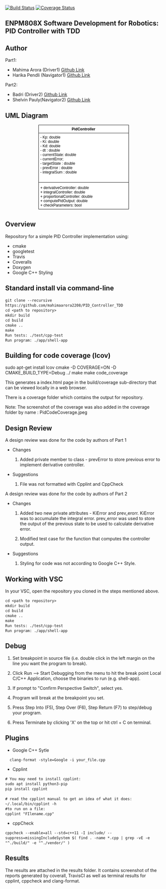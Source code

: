 [![Build Status](https://app.travis-ci.com/mahimaarora2208/PID_Controller_TDD.svg?branch=master)](https://app.travis-ci.com/mahimaarora2208/PID_Controller_TDD)
[![Coverage Status](https://coveralls.io/repos/github/mahimaarora2208/PID_Controller_TDD/badge.svg?branch=master)](https://coveralls.io/github/mahimaarora2208/PID_Controller_TDD?branch=master)

## ENPM808X Software Development for Robotics: PID Controller with TDD
## Author
Part1:
- Mahima Arora (Driver1) [Github Link](https://github.com/mahimaarora2208)
- Harika Pendli (Navigator1) [Github Link](https://github.com/harika-pendli)

Part2:
- Badri (Driver2) [Github Link](https://github.com/Irdab2000)
- Shelvin Pauly(Navigator2) [Github Link](https://github.com/spauly98)

## UML Diagram
<p align="center">
<img src="UML/umlDiagram.png"/>
</p>

## Overview

Repository for a simple PID Controller implementation using:
- cmake
- googletest
- Travis
- Coveralls
- Doxygen
- Google C++ Styling

## Standard install via command-line
```
git clone --recursive https://github.com/mahimaarora2208/PID_Controller_TDD
cd <path to repository>
mkdir build
cd build
cmake ..
make
Run tests: ./test/cpp-test
Run program: ./app/shell-app
```

## Building for code coverage (lcov)

sudo apt-get install lcov 
cmake -D COVERAGE=ON -D CMAKE_BUILD_TYPE=Debug ../
make
make code_coverage

This generates a index.html page in the build/coverage sub-directory that can be viewed locally in a web browser.

There is a coverage folder which contains the output for repository.

Note: The screenshot of the coverage was also added in the coverage folder by name : PidCodeCoverage.jpeg

## Design Review ##

A design review was done for the code by authors of Part 1

- Changes
  1. Added private member to class - prevError to store previous error to implement derivative controller.

- Suggestions
  1. File was not formatted with Cpplint and CppCheck

A design review was done for the code by authors of Part 2

- Changes
  1. Added two new private attributes - KiError and prev_erorr. KiError was to accumulate the integral error. prev_error was used to store the output of the previous state to be used to calculate derivative error.

  2. Modified test case for the function that computes the controller output.

- Suggestions
  1. Styling for code was not according to Google C++ Style. 


## Working with VSC

In your VSC, open the repository you cloned in the steps mentioned above.

```
cd <path to repository>
mkdir build
cd build
cmake ..
make
Run tests: ./test/cpp-test
Run program: ./app/shell-app
```
## Debug

1. Set breakpoint in source file (i.e. double click in the left margin on the line you want 
the program to break).

2. Click Run --> Start Debugging from the menu to hit the break point 
Local C/C++ Application, choose the binaries to run (e.g. shell-app).

3. If prompt to "Confirm Perspective Switch", select yes.

4. Program will break at the breakpoint you set.

5. Press Step Into (F5), Step Over (F6), Step Return (F7) to step/debug your program.

7. Press Terminate by clicking 'X' on the top or hit ctrl + C on terminal.

## Plugins
- Google C++ Sytle
```
  clang-format -style=Google -i your_file.cpp
```

- Cpplint
```
# You may need to install cpplint:
sudo apt install python3-pip
pip install cpplint

# read the cpplint manual to get an idea of what it does:
~/.local/bin/cpplint -h
#to run on a file:
cpplint "FIlename.cpp"
```

- cppCheck
```
cppcheck --enable=all --std=c++11 -I include/ --suppress=missingIncludeSystem $( find . -name *.cpp | grep -vE -e "^./build/" -e "^./vendor/" )
```

## Results

The results are attached in the results folder. It contains screenshot of the reports generated by coverall, TravisCI as well as terminal
results for cpplint, cppcheck and clang-format.